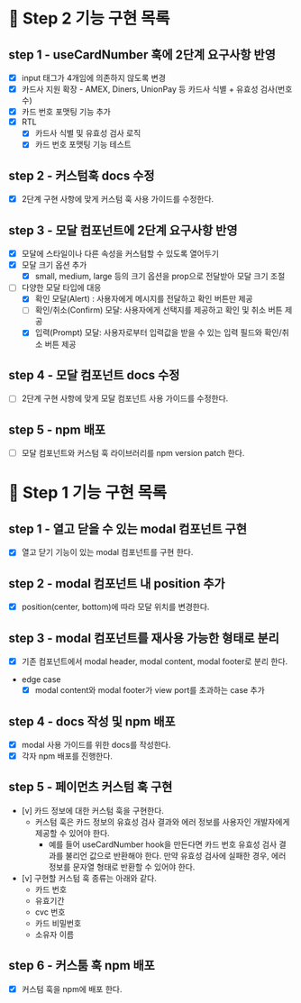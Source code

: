 # 🎯 Step 2 기능 구현 목록

## step 1 - useCardNumber 훅에 2단계 요구사항 반영

- [x] input 태그가 4개임에 의존하지 않도록 변경
- [x] 카드사 지원 확장 - AMEX, Diners, UnionPay 등 카드사 식별 + 유효성 검사(번호 수)
- [x] 카드 번호 포맷팅 기능 추가
- [x] RTL
  - [x] 카드사 식별 및 유효성 검사 로직
  - [x] 카드 번호 포맷팅 기능 테스트

## step 2 - 커스텀훅 docs 수정

- [x] 2단계 구현 사항에 맞게 커스텀 훅 사용 가이드를 수정한다.

## step 3 - 모달 컴포넌트에 2단계 요구사항 반영

- [x] 모달에 스타일이나 다른 속성을 커스텀할 수 있도록 열어두기
- [x] 모달 크기 옵션 추가
  - [x] small, medium, large 등의 크기 옵션을 prop으로 전달받아 모달 크기 조절
- [ ] 다양한 모달 타입에 대응
  - [x] 확인 모달(Alert) : 사용자에게 메시지를 전달하고 확인 버튼만 제공
  - [ ] 확인/취소(Confirm) 모달: 사용자에게 선택지를 제공하고 확인 및 취소 버튼 제공
  - [x] 입력(Prompt) 모달: 사용자로부터 입력값을 받을 수 있는 입력 필드와 확인/취소 버튼 제공

## step 4 - 모달 컴포넌트 docs 수정

- [ ] 2단계 구현 사항에 맞게 모달 컴포넌트 사용 가이드를 수정한다.

## step 5 - npm 배포

- [ ] 모달 컴포넌트와 커스텀 훅 라이브러리를 npm version patch 한다.

# 🎯 Step 1 기능 구현 목록

## step 1 - 열고 닫을 수 있는 modal 컴포넌트 구현

- [x] 열고 닫기 기능이 있는 modal 컴포넌트를 구현 한다.

## step 2 - modal 컴포넌트 내 position 추가

- [x] position(center, bottom)에 따라 모달 위치를 변경한다.

## step 3 - modal 컴포넌트를 재사용 가능한 형태로 분리

- [x] 기존 컴포넌트에서 modal header, modal content, modal footer로 분리 한다.

- edge case
  - [x] modal content와 modal footer가 view port를 초과하는 case 추가

## step 4 - docs 작성 및 npm 배포

- [x] modal 사용 가이드를 위한 docs를 작성한다.
- [x] 각자 npm 배포를 진행한다.

## step 5 - 페이먼츠 커스텀 훅 구현

- [v] 카드 정보에 대한 커스텀 훅을 구현한다.
  - 커스텀 훅은 카드 정보의 유효성 검사 결과와 에러 정보를 사용자인 개발자에게 제공할 수 있어야 한다.
    - 예를 들어 useCardNumber hook을 만든다면 카드 번호 유효성 검사 결과를 불리언 값으로 반환해야 한다. 만약 유효성 검사에 실패한 경우, 에러 정보를 문자열 형태로 반환할 수 있어야 한다.
- [v] 구현할 커스텀 훅 종류는 아래와 같다.
  - 카드 번호
  - 유효기간
  - cvc 번호
  - 카드 비밀번호
  - 소유자 이름

## step 6 - 커스툼 훅 npm 배포

- [x] 커스텀 훅을 npm에 배포 한다.

